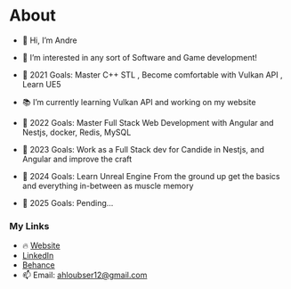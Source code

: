 # About
- 👋 Hi, I’m Andre
- 👀 I’m interested in any sort of Software and Game development!

- 🥅 2021 Goals: Master C++ STL , Become comfortable with Vulkan API , Learn UE5
- 📚 I’m currently learning Vulkan API and working on my website

- 🥅 2022 Goals: Master Full Stack Web Development with Angular and Nestjs, docker, Redis, MySQL
- 🥅 2023 Goals: Work as a Full Stack dev for Candide in Nestjs, and Angular and improve the craft
- 🥅 2024 Goals: Learn Unreal Engine From the ground up get the basics and everything in-between as muscle memory
- 🥅 2025 Goals: Pending...

### My Links
- 🔥 [Website](https://www.xtremestudios.org/)
-    [LinkedIn](www.linkedin.com/in/andre-loubser)
-    [Behance](https://www.behance.net/gamingxtreme)
-  📫 Email: ahloubser12@gmail.com

<!---
GamingXtreme1/GamingXtreme1 is a ✨ special ✨ repository because its `README.md` (this file) appears on your GitHub profile.
You can click the Preview link to take a look at your changes.
--->
